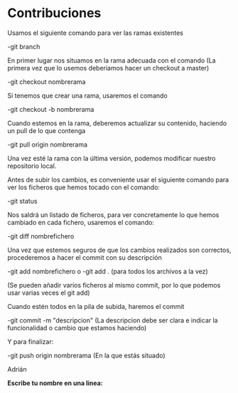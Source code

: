 # Contribuciones

Usamos el siguiente comando para ver las ramas existentes

-git branch

En primer lugar nos situamos en la rama adecuada con el comando (La primera vez que lo usemos deberiamos hacer un checkout a master)

-git checkout nombrerama

Si tenemos que crear una rama, usaremos el comando

-git checkout -b nombrerama

Cuando estemos en la rama, deberemos actualizar su contenido, haciendo un pull de lo que contenga

-git pull origin nombrerama

Una vez esté la rama con la última versión, podemos modificar nuestro repositorio local.

Antes de subir los cambios, es conveniente usar el siguiente comando para ver los ficheros que hemos tocado con el comando:

-git status

Nos saldrá un listado de ficheros, para ver concretamente lo que hemos cambiado en cada fichero, usaremos el comando:

-git diff nombrefichero

Una vez que estemos seguros de que los cambios realizados son correctos, procederemos a hacer el commit con su descripción

-git add nombrefichero 
o
-git add . (para todos los archivos a la vez)

(Se pueden añadir varios ficheros al mismo commit, por lo que podemos usar varias veces el git add)

Cuando estén todos en la pila de subida, haremos el commit

-git commit -m "descripcion" (La descripcion debe ser clara e indicar la funcionalidad o cambio que estamos haciendo)

Y para finalizar:

-git push origin nombrerama (En la que estás situado)

Adrián

**Escribe tu nombre en una linea:**
 




